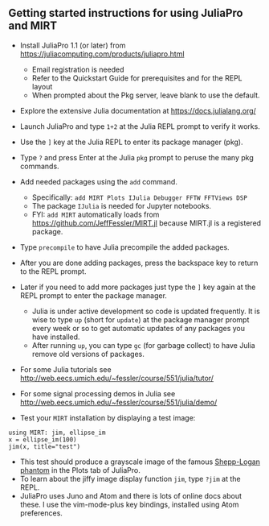 ## Getting started instructions for using JuliaPro and MIRT

* Install JuliaPro 1.1 (or later) from https://juliacomputing.com/products/juliapro.html
  - Email registration is needed
  - Refer to the Quickstart Guide for prerequisites and for the REPL layout
  - When prompted about the Pkg server, leave blank to use the default.

* Explore the extensive Julia documentation at https://docs.julialang.org/
* Launch JuliaPro and type ```1+2``` at the Julia REPL prompt to verify it works.
* Use the `]` key at the Julia REPL to enter its package manager (pkg).
* Type `?` and press Enter at the Julia `pkg` prompt to peruse the many pkg commands.
* Add needed packages using the `add` command.
  - Specifically: `add MIRT Plots IJulia Debugger FFTW FFTViews DSP`
  - The package `IJulia` is needed for Jupyter notebooks.
  - FYI: `add MIRT` automatically loads from https://github.com/JeffFessler/MIRT.jl because MIRT.jl is a registered package.
* Type `precompile` to have Julia precompile the added packages.
* After you are done adding packages, press the backspace key to return to the REPL prompt.
* Later if you need to add more packages just type the `]` key again at the REPL prompt to enter the package manager.
  - Julia is under active development so code is updated frequently.  It is wise to type `up` (short for `update`) at the package manager prompt every week or so to get automatic updates of any packages you have installed.
  - After running `up`, you can type `gc` (for garbage collect) to have Julia remove old versions of packages.
* For some Julia tutorials see
http://web.eecs.umich.edu/~fessler/course/551/julia/tutor/
* For some signal processing demos in Julia see
http://web.eecs.umich.edu/~fessler/course/551/julia/demo/
* Test your `MIRT` installation by displaying a test image:
```
using MIRT: jim, ellipse_im
x = ellipse_im(100)
jim(x, title="test")
```
* This test should produce a grayscale image of the famous
[Shepp-Logan phantom](https://en.wikipedia.org/wiki/Shepp%E2%80%93Logan_phantom) in the Plots tab of JuliaPro.
* To learn about the jiffy image display function `jim`, type `?jim` at the REPL.
* JuliaPro uses Juno and Atom and there is lots of online docs about these.
I use the vim-mode-plus key bindings, installed using Atom preferences.
